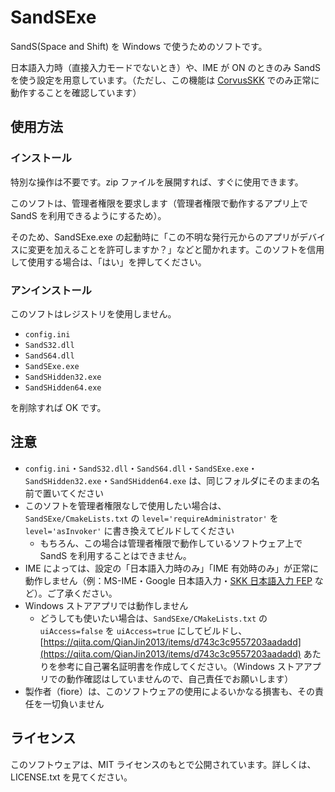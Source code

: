 # SandSExe

SandS(Space and Shift) を Windows で使うためのソフトです。

日本語入力時（直接入力モードでないとき）や、IME が ON のときのみ SandS を使う設定を用意しています。（ただし、この機能は [CorvusSKK](https://github.com/nathancorvussolis/corvusskk) でのみ正常に動作することを確認しています）

## 使用方法

### インストール

特別な操作は不要です。zip ファイルを展開すれば、すぐに使用できます。

このソフトは、管理者権限を要求します（管理者権限で動作するアプリ上で SandS を利用できるようにするため）。

そのため、SandSExe.exe の起動時に「この不明な発行元からのアプリがデバイスに変更を加えることを許可しますか？」などと聞かれます。このソフトを信用して使用する場合は、「はい」を押してください。

### アンインストール

このソフトはレジストリを使用しません。

- `config.ini`
- `SandS32.dll`
- `SandS64.dll`
- `SandSExe.exe`
- `SandSHidden32.exe`
- `SandSHidden64.exe`

を削除すれば OK です。

## 注意

- `config.ini`・`SandS32.dll`・`SandS64.dll`・`SandSExe.exe`・`SandSHidden32.exe`・`SandSHidden64.exe` は、同じフォルダにそのままの名前で置いてください
- このソフトを管理者権限なしで使用したい場合は、`SandSExe/CmakeLists.txt` の `level='requireAdministrator'` を `level='asInvoker'` に書き換えてビルドしてください
  - もちろん、この場合は管理者権限で動作しているソフトウェア上で SandS を利用することはできません。
- IME によっては、設定の「日本語入力時のみ」「IME 有効時のみ」が正常に動作しません（例：MS-IME・Google 日本語入力・[SKK 日本語入力 FEP](http://coexe.web.fc2.com/skkfep.html) など）。ご了承ください。
- Windows ストアアプリでは動作しません
  - どうしても使いたい場合は、`SandSExe/CMakeLists.txt` の `uiAccess=false` を `uiAccess=true` にしてビルドし、[https://qiita.com/QianJin2013/items/d743c3c9557203aadadd](https://qiita.com/QianJin2013/items/d743c3c9557203aadadd) あたりを参考に自己署名証明書を作成してください。（Windows ストアアプリでの動作確認はしていませんので、自己責任でお願いします）
- 製作者（fiore）は、このソフトウェアの使用によるいかなる損害も、その責任を一切負いません

## ライセンス

このソフトウェアは、MIT ライセンスのもとで公開されています。詳しくは、LICENSE.txt を見てください。

